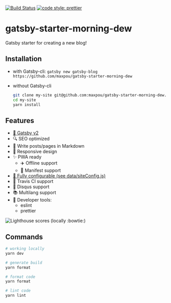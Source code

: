 [![Build Status](https://travis-ci.org/maxpou/gatsby-starter-morning-dew.svg?branch=master)](https://travis-ci.org/maxpou/gatsby-starter-morning-dew) [![code style: prettier](https://img.shields.io/badge/code_style-prettier-ff69b4.svg?style=flat-square)](https://github.com/prettier/prettier)


# gatsby-starter-morning-dew

Gatsby starter for creating a new blog!

## Installation


* with Gatsby-cli: `gatsby new gatsby-blog https://github.com/maxpou/gatsby-starter-morning-dew`

* without Gatsby-cli

  ```sh
  git clone my-site git@github.com:maxpou/gatsby-starter-morning-dew.git
  cd my-site
  yarn install
  ```

## Features

- [:purple_heart: Gatsby v2](https://www.gatsbyjs.org/)
- :mag: SEO optimized
- :love_letter: Write posts/pages in Markdown
- :iphone: Responsive design
- :sparkles: PWA ready
  - :airplane: Offline support
  - :page_with_curl: Manifest support 
- [:wrench: Fully configurable (see data/siteConfig.js)](./data/siteConfig.js)
- :construction_worker: Travis CI support
- :speech_balloon: Disqus support
- :books: Multilang support
- :gem: Developer tools:
  - eslint
  - prettier


![Lighthouse scores (locally :bowtie:)](https://lighthouse.now.sh/?perf=88&pwa=81&a11y=92&bp=100&seo=100)


## Commands

```sh
# working locally
yarn dev

# generate build
yarn format

# format code
yarn format

# lint code
yarn lint
```
